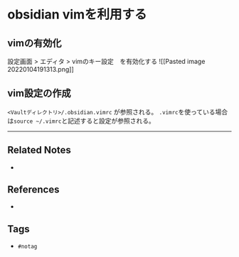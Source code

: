 # obsidian vimを利用する
## vimの有効化
設定画面 > エディタ > vimのキー設定　を有効化する
![[Pasted image 20220104191313.png]]

## vim設定の作成
`<Vaultディレクトリ>/.obsidian.vimrc` が参照される。
`.vimrc`を使っている場合は`source ~/.vimrc`と記述すると設定が参照される。


---
## Related Notes
- 

## References
- 

## Tags
- `#notag`